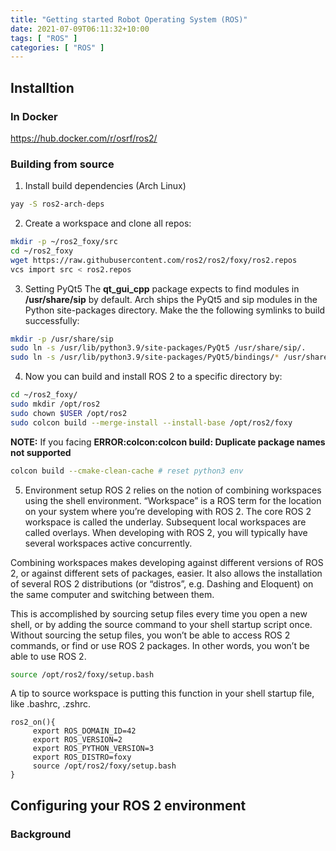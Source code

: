 ```yaml
---
title: "Getting started Robot Operating System (ROS)"
date: 2021-07-09T06:11:32+10:00
tags: [ "ROS" ]
categories: [ "ROS" ]
---
```

## Installtion
### In Docker
https://hub.docker.com/r/osrf/ros2/


### Building from source
1. Install build dependencies (Arch Linux)
```bash
yay -S ros2-arch-deps
```
2. Create a workspace and clone all repos:
```bash
mkdir -p ~/ros2_foxy/src
cd ~/ros2_foxy
wget https://raw.githubusercontent.com/ros2/ros2/foxy/ros2.repos
vcs import src < ros2.repos
```
3. Setting PyQt5
The **qt_gui_cpp** package expects to find modules in **/usr/share/sip** by default. Arch ships the PyQt5 and sip modules in the Python site-packages directory. Make the the following symlinks to build successfully:
```bash
mkdir -p /usr/share/sip
sudo ln -s /usr/lib/python3.9/site-packages/PyQt5 /usr/share/sip/.
sudo ln -s /usr/lib/python3.9/site-packages/PyQt5/bindings/* /usr/share/sip/PyQt5/.
```
4. Now you can build and install ROS 2 to a specific directory by:
```bash
cd ~/ros2_foxy/
sudo mkdir /opt/ros2
sudo chown $USER /opt/ros2
sudo colcon build --merge-install --install-base /opt/ros2/foxy
```
**NOTE:** If you facing **ERROR:colcon:colcon build: Duplicate package names not supported**
```bash
colcon build --cmake-clean-cache # reset python3 env
```
5. Environment setup
ROS 2 relies on the notion of combining workspaces using the shell environment. “Workspace” is a ROS term for the location on your system where you’re developing with ROS 2. The core ROS 2 workspace is called the underlay. Subsequent local workspaces are called overlays. When developing with ROS 2, you will typically have several workspaces active concurrently.

Combining workspaces makes developing against different versions of ROS 2, or against different sets of packages, easier. It also allows the installation of several ROS 2 distributions (or “distros”, e.g. Dashing and Eloquent) on the same computer and switching between them.

This is accomplished by sourcing setup files every time you open a new shell, or by adding the source command to your shell startup script once. Without sourcing the setup files, you won’t be able to access ROS 2 commands, or find or use ROS 2 packages. In other words, you won’t be able to use ROS 2.

```bash
source /opt/ros2/foxy/setup.bash
```

A tip to source workspace is putting this function in your shell startup file, like .bashrc, .zshrc.
```file
ros2_on(){
     export ROS_DOMAIN_ID=42
     export ROS_VERSION=2
     export ROS_PYTHON_VERSION=3
     export ROS_DISTRO=foxy
     source /opt/ros2/foxy/setup.bash
}
```

## Configuring your ROS 2 environment
### Background
